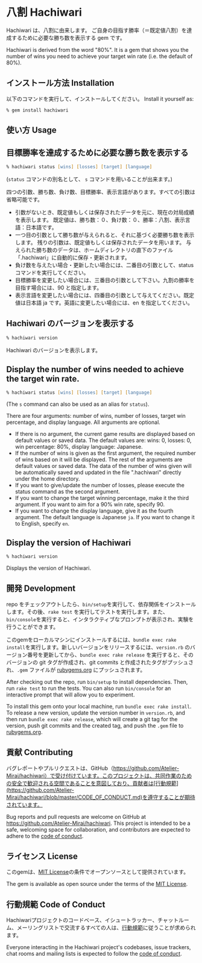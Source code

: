 # 八割 Hachiwari

Hachiwari は、八割に由来します。
ご自身の目指す勝率（＝既定値八割）を達成するために必要な勝ち数を表示する gem です。

Hachiwari is derived from the word "80%".
It is a gem that shows you the number of wins you need to achieve your target win rate (i.e. the default of 80%).

## インストール方法 Installation

以下のコマンドを実行して、インストールしてください。
Install it yourself as:

```
% gem install hachiwari
```

## 使い方 Usage

## 目標勝率を達成するために必要な勝ち数を表示する

``` zsh
% hachiwari status [wins] [losses] [target] [language]
```

(``` status ``` コマンドの別名として、 ``` s ``` コマンドを用いることが出来ます。)

四つの引数、勝ち数、負け数、目標勝率、表示言語があります。すべての引数は省略可能です。

* 引数がないとき、既定値もしくは保存されたデータを元に、現在の対局成績を表示します。
  既定値は、勝ち数：０、負け数：０、勝率：八割、表示言語：日本語です。
* 一つ目の引数として勝ち数が与えられると、それに基づく必要勝ち数を表示します。
  残りの引数は、既定値もしくは保存されたデータを用います。
  与えられた勝ち数のデータは、ホームディレクトリの直下のファイル「.hachiwari」に自動的に保存・更新されます。
* 負け数を与えたい場合・更新したい場合には、二番目の引数として、status コマンドを実行してください。
* 目標勝率を変更したい場合には、三番目の引数として下さい。九割の勝率を目指す場合には、90 と指定します。
* 表示言語を変更したい場合には、四番目の引数として与えてください。既定値は日本語 ja です。英語に変更したい場合には、en を指定してください。

## Hachiwari のバージョンを表示する

``` zsh
% hachiwari version
```

Hachiwari のバージョンを表示します。

## Display the number of wins needed to achieve the target win rate.

``` zsh
% hachiwari status [wins] [losses] [target] [language]
```

(The ``` s ``` command can also be used as an alias for ``` status ```).

There are four arguments: number of wins, number of losses, target win percentage, and display language. All arguments are optional.

* If there is no argument, the current game results are displayed based on default values or saved data.
  The default values are: wins: 0, losses: 0, win percentage: 80%, display language: Japanese.
* If the number of wins is given as the first argument, the required number of wins based on it will be displayed.
  The rest of the arguments are default values or saved data.
  The data of the number of wins given will be automatically saved and updated in the file ".hachiwari" directly under the home directory.
* If you want to give/update the number of losses, please execute the status command as the second argument.
* If you want to change the target winning percentage, make it the third argument. If you want to aim for a 90% win rate, specify 90.
* If you want to change the display language, give it as the fourth argument. The default language is Japanese ``` ja ```. If you want to change it to English, specify ``` en ```.

## Display the version of Hachiwari

``` zsh
% hachiwari version
```

Displays the version of Hachiwari.

## 開発 Development

repo をチェックアウトしたら、`bin/setup`を実行して、依存関係をインストールします。その後、`rake test` を実行してテストを実行します。また、`bin/console`を実行すると、インタラクティブなプロンプトが表示され、実験を行うことができます。

このgemをローカルマシンにインストールするには、`bundle exec rake install`を実行します。新しいバージョンをリリースするには、`version.rb` のバージョン番号を更新してから、`bundle exec rake release` を実行すると、そのバージョンの git タグが作成され、git commits と作成されたタグがプッシュされ、`.gem` ファイルが [rubygems.org](https://rubygems.org) にプッシュされます。

After checking out the repo, run `bin/setup` to install dependencies. Then, run `rake test` to run the tests. You can also run `bin/console` for an interactive prompt that will allow you to experiment.

To install this gem onto your local machine, run `bundle exec rake install`. To release a new version, update the version number in `version.rb`, and then run `bundle exec rake release`, which will create a git tag for the version, push git commits and the created tag, and push the `.gem` file to [rubygems.org](https://rubygems.org).

## 貢献 Contributing

バグレポートやプルリクエストは、GitHub（https://github.com/Atelier-Mirai/hachiwari）で受け付けています。このプロジェクトは、共同作業のための安全で歓迎される空間であることを意図しており、貢献者は[行動規範](https://github.com/Atelier-Mirai/hachiwari/blob/master/CODE_OF_CONDUCT.md)を遵守することが期待されています。

Bug reports and pull requests are welcome on GitHub at https://github.com/Atelier-Mirai/hachiwari. This project is intended to be a safe, welcoming space for collaboration, and contributors are expected to adhere to the [code of conduct](https://github.com/Atelier-Mirai/hachiwari/blob/master/CODE_OF_CONDUCT.md).

## ライセンス License

このgemは、[MIT License](https://opensource.org/licenses/MIT)の条件でオープンソースとして提供されています。

The gem is available as open source under the terms of the [MIT License](https://opensource.org/licenses/MIT).

## 行動規範 Code of Conduct

Hachiwariプロジェクトのコードベース、イシュートラッカー、チャットルーム、メーリングリストで交流するすべての人は、[行動規範](https://github.com/Atelier-Mirai/hachiwari/blob/master/CODE_OF_CONDUCT.md)に従うことが求められます。

Everyone interacting in the Hachiwari project's codebases, issue trackers, chat rooms and mailing lists is expected to follow the [code of conduct](https://github.com/[USERNAME]/hachiwari/blob/master/CODE_OF_CONDUCT.md).
